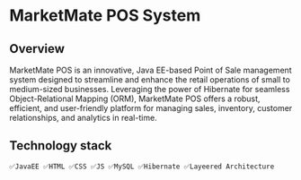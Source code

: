 # MarketMate POS System


## Overview
MarketMate POS is an innovative, Java EE-based Point of Sale management system designed to streamline and enhance the retail operations of small to medium-sized businesses. Leveraging the power of Hibernate for seamless Object-Relational Mapping (ORM), MarketMate POS offers a robust, efficient, and user-friendly platform for managing sales, inventory, customer relationships, and analytics in real-time. 

## Technology stack 
    ✅JavaEE ✅HTML ✅CSS ✅JS ✅MySQL ✅Hibernate ✅Layeered Architecture

